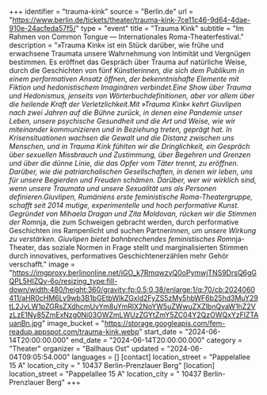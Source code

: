 +++
identifier = "trauma-kink"
source = "Berlin.de"
url = "https://www.berlin.de/tickets/theater/trauma-kink-7ce11c46-9d64-4dae-910e-24acfeda57f5/"
type = "event"
title = "Trauma Kink"
subtitle = "Im Rahmen von Common Tongue — Internationales Roma-Theaterfestival."
description = "»Trauma Kink« ist ein Stück darüber, wie frühe und erwachsene Traumata unsere Wahrnehmung von Intimität und Vergnügen bestimmen. Es eröffnet das Gespräch über Trauma auf natürliche Weise, durch die Geschichten von fünf Künstler*innen, die sich dem Publikum in einem performativen Ansatz öffnen, der bekenntnishafte Elemente mit Fiktion und hedonistischem Imaginären verbindet.Eine Show über Trauma und Hedonismus, jenseits von Wörterbuchdefinitionen, aber vor allem über die heilende Kraft der Verletzlichkeit.Mit »Trauma Kink« kehrt Giuvlipen nach zwei Jahren auf die Bühne zurück, in denen eine Pandemie unser Leben, unsere psychische Gesundheit und die Art und Weise, wie wir miteinander kommunizieren und in Beziehung treten, geprägt hat. In Krisensituationen wachsen die Gewalt und die Distanz zwischen uns Menschen, und in Trauma Kink fühlten wir die Dringlichkeit, ein Gespräch über sexuellen Missbrauch und Zustimmung, über Begehren und Grenzen und über die dünne Linie, die das Opfer vom Täter trennt, zu eröffnen. Darüber, wie die patriarchalischen Gesellschaften, in denen wir leben, uns für unsere Begierden und Freuden schämen. Darüber, wer wir wirklich sind, wenn unsere Traumata und unsere Sexualität uns als Personen definieren.Giuvlipen, Rumäniens erste feministische Roma-Theatergruppe, schafft seit 2014 mutige, experimentelle und hoch performative Kunst. Gegründet von Mihaela Dragan und Zita Moldovan, rücken wir die Stimmen der Rom*nja, die zum Schweigen gebracht werden, durch performative Geschichten ins Rampenlicht und suchen Partner*innen, um unsere Wirkung zu verstärken. Giuvlipen bietet bahnbrechendes feministisches Rom*nja-Theater, das soziale Normen in Frage stellt und marginalisierten Stimmen durch innovatives, performatives Geschichtenerzählen mehr Gehör verschafft."
image = "https://imgproxy.berlinonline.net/iGO_k7RmqwzvQ0oPymwjTNS9DrsQ6gGQPL5HIZQv-6o/resizing_type:fill-down/width:480/height:360/gravity:fp:0.5:0.38/enlarge:1/q:70/cb:2024060411/aHR0cHM6Ly9wb3B1bGEtbWlkZGxld2FyZS5zMy5hbWF6b25hd3MuY29tL2JvLW1pZGRsZXdhcmUvYm8uYmRlX2NoYW5uZWwuZXZlbnQvaW1hZ2VzLzE1Ny85ZmExNzg0Ni03OWZmLWUzZGYtZmY5ZC04Y2QzOWQxYzFlZTAuanBn.jpg"
image_bucket = "https://storage.googleapis.com/fem-readup.appspot.com/trauma-kink.webp"
start_date = "2024-06-14T20:00:00.000"
end_date = "2024-06-14T20:00:00.000"
category = "Theater"
organizer = "Ballhaus Ost"
updated = "2024-06-04T09:05:54.000"
languages = []
[contact]
location_street = "Pappelallee 15 A"
location_city = " 10437 Berlin-Prenzlauer Berg"
[location]
location_street = "Pappelallee 15 A"
location_city = " 10437 Berlin-Prenzlauer Berg"
+++